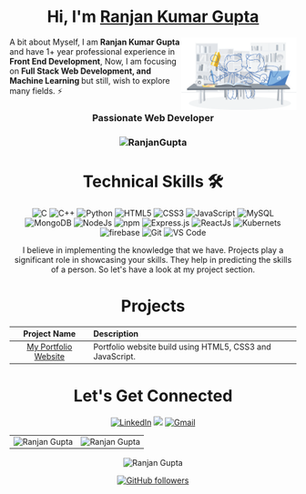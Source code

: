<h1 align="center" >Hi, I'm <a href="https://www.linkedin.com/in/ranjan-kumar-gupta-585567160/" target="_blank"> Ranjan Kumar Gupta </a></h1>
<img width="40%" align="right"   src="https://github.com/1999rkgupta/1999rkgupta/blob/main/workbench.svg" >
A bit about Myself, I am <b>Ranjan Kumar Gupta</b> and have 1+ year professional experience in <b>Front End Development</b>, Now, I am focusing on <b>Full Stack Web Development, and Machine Learning </b> but still, wish to explore many fields. ⚡

<h3 align="center"> Passionate Web Developer </h3>

<h3><p align="center"> <img src="https://komarev.com/ghpvc/?username=1999rkgupta&label=Profile%20views&color=63F748&style=flat" alt="RanjanGupta" /> </p></h3>
   <div align="center">

   <h1>Technical Skills 🛠</h1>


<p align="center"> 
<img alt="C" src="https://img.shields.io/badge/c-%2300599C.svg?&style=for-the-badge&logo=c&logoColor=white" />
<img alt="C++" src="https://img.shields.io/badge/c++-%2300599C.svg?&style=for-the-badge&logo=c%2B%2B&ogoColor=white" />
<img alt="Python" src="https://img.shields.io/badge/python-%2314354C.svg?style=for-the-badge&logo=python&logoColor=white"/>
<img alt="HTML5" src="https://img.shields.io/badge/html5-%23E34F26.svg?&style=for-the-badge&logo=html5&logoColor=white" />
 <img alt="CSS3" src="https://img.shields.io/badge/css3-%231572B6.svg?&style=for-the-badge&logo=css3&logoColor=white" />
 <img alt="JavaScript" src="https://img.shields.io/badge/javascript-%23323330.svg?&style=for-the-badge&logo=javascript&logoColor=%23F7DF1E" />
 <img alt="MySQL" src="https://img.shields.io/badge/MySQL-00000F?style=for-the-badge&logo=mysql&logoColor=white" />
 <img alt="MongoDB" src="https://img.shields.io/badge/MongoDB-white?style=for-the-badge&logo=mongodb&logoColor=4EA94B" />
 <img alt="NodeJs" src="https://img.shields.io/badge/Node.js-339933?style=for-the-badge&logo=nodedotjs&logoColor=white" />
 <img alt="npm" src="https://img.shields.io/badge/npm-CB3837?style=for-the-badge&logo=npm&logoColor=white" />
 <img alt="Express.js" src="https://img.shields.io/badge/Express.js-000000?style=for-the-badge&logo=express&logoColor=white" />
 <img alt="ReactJs" src="https://img.shields.io/badge/React-20232A?style=for-the-badge&logo=react&logoColor=61DAFB" />
 <img alt="Kubernets" src="https://img.shields.io/badge/kubernetes-326ce5.svg?&style=for-the-badge&logo=kubernetes&logoColor=white" />
 <img alt="firebase" src="https://img.shields.io/badge/firebase-ffca28?style=for-the-badge&logo=firebase&logoColor=black" />
 <img alt="Git" src="https://img.shields.io/badge/Git-F05032?style=for-the-badge&logo=git&logoColor=white" />
 <img alt="VS Code" src="https://img.shields.io/badge/Visual_Studio_Code-0078D4?style=for-the-badge&logo=visual%20studio%20code&logoColor=white" />
</p>

I believe in implementing the knowledge that we have. Projects play a significant role in showcasing your skills. They help in predicting the skills of a person. So let's have a look at my project section.

<h1 align="center">Projects</h1>

|                                          Project Name                                          | Description                                                                                                                                                                                                                                                        |
| :--------------------------------------------------------------------------------------------: | :----------------------------------------------------------------------------------------------------------------------------------------------------------------------------------------------------------------------------------------------------------------- |
|    [My Portfolio Website](https://1999rkgupta.github.io/resume/)     | Portfolio website build using HTML5, CSS3 and JavaScript.                                                                                                                                                                                                  |

<h1 align="center">Let's Get Connected</h1>

<div align="center">

<a  href="https://www.linkedin.com/in/ranjan-kumar-gupta-585567160/" target="_blank"><img alt="LinkedIn" src="https://img.shields.io/badge/linkedin%20-%230077B5.svg?&style=for-the-badge&logo=linkedin&logoColor=white" /></a>
<a href="https://twitter.com/1999rkgupta" target="_blank"><img src="https://img.shields.io/badge/twitter-%2300acee.svg?&style=for-the-badge&logo=twitter&logoColor=white&alt=twitter" /></a>
<a href="mailto:1999rkgupta@gmail.com"><img  alt="Gmail" src="https://img.shields.io/badge/Gmail-D14836?style=for-the-badge&logo=gmail&logoColor=white" />
</a>

</div>


<table>
  <tr>
   
<td><img src="https://github-readme-stats.vercel.app/api?username=1999rkgupta&include_all_commits=true&count_private=true&show_icons=true&line_height=20&title_color=7A7ADB&icon_color=2234AE&text_color=D3D3D3&bg_color=0,000000,130F40" alt="Ranjan Gupta" />
    <td><img src="https://github-readme-stats.vercel.app/api/top-langs?username=1999rkgupta&show_icons=true&locale=en&layout=compact&title_color=7A7ADB&icon_color=2234AE&text_color=D3D3D3&bg_color=0,000000,130F40" alt="Ranjan Gupta" /></td>
  </tr>
</table>

<div align="center">
<p><img align="center" src="https://github-readme-streak-stats.herokuapp.com/?user=1999rkgupta&theme=dark" alt="Ranjan Gupta" /></p>
  </div>
   


[![GitHub followers](https://img.shields.io/github/followers/1999rkgupta.svg?style=social&label=Follow)](https://github.com/1999rkgupta?tab=followers)
